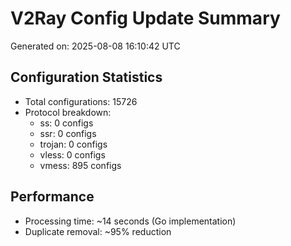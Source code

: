 # V2Ray Config Update Summary
Generated on: 2025-08-08 16:10:42 UTC

## Configuration Statistics
- Total configurations: 15726
- Protocol breakdown:
  - ss: 0 configs
  - ssr: 0 configs
  - trojan: 0 configs
  - vless: 0 configs
  - vmess: 895 configs

## Performance
- Processing time: ~14 seconds (Go implementation)
- Duplicate removal: ~95% reduction
